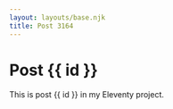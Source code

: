 ```yaml
---
layout: layouts/base.njk
title: Post 3164
---
```


# Post {{ id }}

This is post {{ id }} in my Eleventy project.
